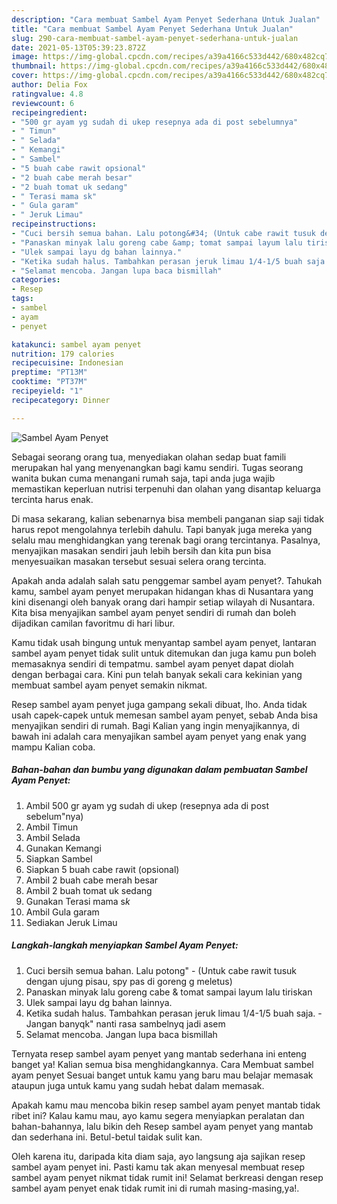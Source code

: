 ```yaml
---
description: "Cara membuat Sambel Ayam Penyet Sederhana Untuk Jualan"
title: "Cara membuat Sambel Ayam Penyet Sederhana Untuk Jualan"
slug: 290-cara-membuat-sambel-ayam-penyet-sederhana-untuk-jualan
date: 2021-05-13T05:39:23.872Z
image: https://img-global.cpcdn.com/recipes/a39a4166c533d442/680x482cq70/sambel-ayam-penyet-foto-resep-utama.jpg
thumbnail: https://img-global.cpcdn.com/recipes/a39a4166c533d442/680x482cq70/sambel-ayam-penyet-foto-resep-utama.jpg
cover: https://img-global.cpcdn.com/recipes/a39a4166c533d442/680x482cq70/sambel-ayam-penyet-foto-resep-utama.jpg
author: Delia Fox
ratingvalue: 4.8
reviewcount: 6
recipeingredient:
- "500 gr ayam yg sudah di ukep resepnya ada di post sebelumnya"
- " Timun"
- " Selada"
- " Kemangi"
- " Sambel"
- "5 buah cabe rawit opsional"
- "2 buah cabe merah besar"
- "2 buah tomat uk sedang"
- " Terasi mama sk"
- " Gula garam"
- " Jeruk Limau"
recipeinstructions:
- "Cuci bersih semua bahan. Lalu potong&#34; (Untuk cabe rawit tusuk dengan ujung pisau, spy pas di goreng g meletus)"
- "Panaskan minyak lalu goreng cabe &amp; tomat sampai layum lalu tiriskan"
- "Ulek sampai layu dg bahan lainnya."
- "Ketika sudah halus. Tambahkan perasan jeruk limau 1/4-1/5 buah saja. Jangan banyqk&#34; nanti rasa sambelnyq jadi asem"
- "Selamat mencoba. Jangan lupa baca bismillah"
categories:
- Resep
tags:
- sambel
- ayam
- penyet

katakunci: sambel ayam penyet 
nutrition: 179 calories
recipecuisine: Indonesian
preptime: "PT13M"
cooktime: "PT37M"
recipeyield: "1"
recipecategory: Dinner

---
```



![Sambel Ayam Penyet](https://img-global.cpcdn.com/recipes/a39a4166c533d442/680x482cq70/sambel-ayam-penyet-foto-resep-utama.jpg)

Sebagai seorang orang tua, menyediakan olahan sedap buat famili merupakan hal yang menyenangkan bagi kamu sendiri. Tugas seorang  wanita bukan cuma menangani rumah saja, tapi anda juga wajib memastikan keperluan nutrisi terpenuhi dan olahan yang disantap keluarga tercinta harus enak.

Di masa  sekarang, kalian sebenarnya bisa membeli panganan siap saji tidak harus repot mengolahnya terlebih dahulu. Tapi banyak juga mereka yang selalu mau menghidangkan yang terenak bagi orang tercintanya. Pasalnya, menyajikan masakan sendiri jauh lebih bersih dan kita pun bisa menyesuaikan masakan tersebut sesuai selera orang tercinta. 



Apakah anda adalah salah satu penggemar sambel ayam penyet?. Tahukah kamu, sambel ayam penyet merupakan hidangan khas di Nusantara yang kini disenangi oleh banyak orang dari hampir setiap wilayah di Nusantara. Kita bisa menyajikan sambel ayam penyet sendiri di rumah dan boleh dijadikan camilan favoritmu di hari libur.

Kamu tidak usah bingung untuk menyantap sambel ayam penyet, lantaran sambel ayam penyet tidak sulit untuk ditemukan dan juga kamu pun boleh memasaknya sendiri di tempatmu. sambel ayam penyet dapat diolah dengan berbagai cara. Kini pun telah banyak sekali cara kekinian yang membuat sambel ayam penyet semakin nikmat.

Resep sambel ayam penyet juga gampang sekali dibuat, lho. Anda tidak usah capek-capek untuk memesan sambel ayam penyet, sebab Anda bisa menyajikan sendiri di rumah. Bagi Kalian yang ingin menyajikannya, di bawah ini adalah cara menyajikan sambel ayam penyet yang enak yang mampu Kalian coba.

<!--inarticleads1-->

##### Bahan-bahan dan bumbu yang digunakan dalam pembuatan Sambel Ayam Penyet:

1. Ambil 500 gr ayam yg sudah di ukep (resepnya ada di post sebelum&#34;nya)
1. Ambil  Timun
1. Ambil  Selada
1. Gunakan  Kemangi
1. Siapkan  Sambel
1. Siapkan 5 buah cabe rawit (opsional)
1. Ambil 2 buah cabe merah besar
1. Ambil 2 buah tomat uk sedang
1. Gunakan  Terasi mama s*k*
1. Ambil  Gula garam
1. Sediakan  Jeruk Limau




<!--inarticleads2-->

##### Langkah-langkah menyiapkan Sambel Ayam Penyet:

1. Cuci bersih semua bahan. Lalu potong&#34; - (Untuk cabe rawit tusuk dengan ujung pisau, spy pas di goreng g meletus)
1. Panaskan minyak lalu goreng cabe &amp; tomat sampai layum lalu tiriskan
1. Ulek sampai layu dg bahan lainnya.
1. Ketika sudah halus. Tambahkan perasan jeruk limau 1/4-1/5 buah saja. - Jangan banyqk&#34; nanti rasa sambelnyq jadi asem
1. Selamat mencoba. Jangan lupa baca bismillah




Ternyata resep sambel ayam penyet yang mantab sederhana ini enteng banget ya! Kalian semua bisa menghidangkannya. Cara Membuat sambel ayam penyet Sesuai banget untuk kamu yang baru mau belajar memasak ataupun juga untuk kamu yang sudah hebat dalam memasak.

Apakah kamu mau mencoba bikin resep sambel ayam penyet mantab tidak ribet ini? Kalau kamu mau, ayo kamu segera menyiapkan peralatan dan bahan-bahannya, lalu bikin deh Resep sambel ayam penyet yang mantab dan sederhana ini. Betul-betul taidak sulit kan. 

Oleh karena itu, daripada kita diam saja, ayo langsung aja sajikan resep sambel ayam penyet ini. Pasti kamu tak akan menyesal membuat resep sambel ayam penyet nikmat tidak rumit ini! Selamat berkreasi dengan resep sambel ayam penyet enak tidak rumit ini di rumah masing-masing,ya!.

